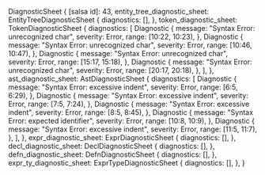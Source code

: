 DiagnosticSheet {
    [salsa id]: 43,
    entity_tree_diagnostic_sheet: EntityTreeDiagnosticSheet {
        diagnostics: [],
    },
    token_diagnostic_sheet: TokenDiagnosticSheet {
        diagnostics: [
            Diagnostic {
                message: "Syntax Error: unrecognized char",
                severity: Error,
                range: [10:22, 10:23),
            },
            Diagnostic {
                message: "Syntax Error: unrecognized char",
                severity: Error,
                range: [10:46, 10:47),
            },
            Diagnostic {
                message: "Syntax Error: unrecognized char",
                severity: Error,
                range: [15:17, 15:18),
            },
            Diagnostic {
                message: "Syntax Error: unrecognized char",
                severity: Error,
                range: [20:17, 20:18),
            },
        ],
    },
    ast_diagnostic_sheet: AstDiagnosticSheet {
        diagnostics: [
            Diagnostic {
                message: "Syntax Error: excessive indent",
                severity: Error,
                range: [6:5, 6:29),
            },
            Diagnostic {
                message: "Syntax Error: excessive indent",
                severity: Error,
                range: [7:5, 7:24),
            },
            Diagnostic {
                message: "Syntax Error: excessive indent",
                severity: Error,
                range: [8:5, 8:45),
            },
            Diagnostic {
                message: "Syntax Error: expected identifier",
                severity: Error,
                range: [10:8, 10:9),
            },
            Diagnostic {
                message: "Syntax Error: excessive indent",
                severity: Error,
                range: [11:5, 11:7),
            },
        ],
    },
    expr_diagnostic_sheet: ExprDiagnosticSheet {
        diagnostics: [],
    },
    decl_diagnostic_sheet: DeclDiagnosticSheet {
        diagnostics: [],
    },
    defn_diagnostic_sheet: DefnDiagnosticSheet {
        diagnostics: [],
    },
    expr_ty_diagnostic_sheet: ExprTypeDiagnosticSheet {
        diagnostics: [],
    },
}